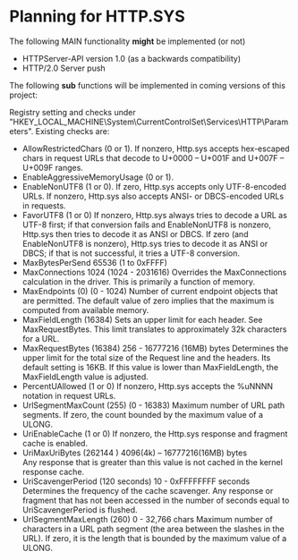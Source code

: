 Planning for HTTP.SYS
=====================

The following MAIN functionality **might** be implemented (or not)

- HTTPServer-API version 1.0 (as a backwards compatibility)
- HTTP/2.0 Server push

The following **sub** functions will be implemented in coming versions of this project:

Registry setting and checks under "HKEY_LOCAL_MACHINE\System\CurrentControlSet\Services\HTTP\Parameters". 
Existing checks are:

- AllowRestrictedChars (0 or 1).
  If nonzero, Http.sys accepts hex-escaped chars in request URLs that decode to U+0000 – U+001F and U+007F – U+009F ranges.
- EnableAggressiveMemoryUsage (0 or 1).
- EnableNonUTF8 (1 or 0). 
  If zero, Http.sys accepts only UTF-8-encoded URLs. If nonzero, Http.sys also accepts ANSI- or DBCS-encoded URLs in requests.
- FavorUTF8 (1 or 0)
  If nonzero, Http.sys always tries to decode a URL as UTF-8 first; if that conversion fails and EnableNonUTF8 is nonzero, 
  Http.sys then tries to decode it as ANSI or DBCS. If zero (and EnableNonUTF8 is nonzero), Http.sys tries to decode it as ANSI or DBCS; 
  if that is not successful, it tries a UTF-8 conversion.  
- MaxBytesPerSend 65536 (1 to 0xFFFF)
- MaxConnections 1024 (1024 - 2031616)
  Overrides the MaxConnections calculation in the driver. This is primarily a function of memory.
- MaxEndpoints (0)  (0 - 1024)
  Number of current endpoint objects that are permitted. 
  The default value of zero implies that the maximum is computed from available memory.
- MaxFieldLength (16384)
  Sets an upper limit for each header. See MaxRequestBytes. 
  This limit translates to approximately 32k characters for a URL.  
- MaxRequestBytes (16384) 256 - 16777216 (16MB) bytes
  Determines the upper limit for the total size of the Request line and the headers. 
  Its default setting is 16KB. 
  If this value is lower than MaxFieldLength, the MaxFieldLength value is adjusted.
- PercentUAllowed (1 or 0)
  If nonzero, Http.sys accepts the %uNNNN notation in request URLs.
- UrlSegmentMaxCount (255) (0 - 16383)
  Maximum number of URL path segments. If zero, the count bounded by the maximum value of a ULONG.
- UriEnableCache (1 or 0)
  If nonzero, the Http.sys response and fragment cache is enabled.
- UriMaxUriBytes (262144 ) 4096(4k) – 16777216(16MB) bytes  
  Any response that is greater than this value is not cached in the kernel response cache.
- UriScavengerPeriod (120 seconds)  10 - 0xFFFFFFFF seconds
  Determines the frequency of the cache scavenger. Any response or fragment that has not been accessed in the number 
  of seconds equal to UriScavengerPeriod is flushed.
- UrlSegmentMaxLength (260) 0 - 32,766 chars
  Maximum number of characters in a URL path segment (the area between the slashes in the URL). 
  If zero, it is the length that is bounded by the maximum value of a ULONG.

  